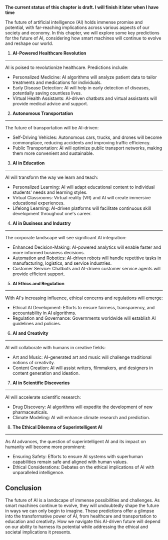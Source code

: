 **The current status of this chapter is draft. I will finish it later when I have time**

The future of artificial intelligence (AI) holds immense promise and potential, with far-reaching implications across various aspects of our society and economy. In this chapter, we will explore some key predictions for the future of AI, considering how smart machines will continue to evolve and reshape our world.

1. **AI-Powered Healthcare Revolution**
---------------------------------------

AI is poised to revolutionize healthcare. Predictions include:

* Personalized Medicine: AI algorithms will analyze patient data to tailor treatments and medications for individuals.
* Early Disease Detection: AI will help in early detection of diseases, potentially saving countless lives.
* Virtual Health Assistants: AI-driven chatbots and virtual assistants will provide medical advice and support.

2. **Autonomous Transportation**
--------------------------------

The future of transportation will be AI-driven:

* Self-Driving Vehicles: Autonomous cars, trucks, and drones will become commonplace, reducing accidents and improving traffic efficiency.
* Public Transportation: AI will optimize public transport networks, making them more convenient and sustainable.

3. **AI in Education**
----------------------

AI will transform the way we learn and teach:

* Personalized Learning: AI will adapt educational content to individual students' needs and learning styles.
* Virtual Classrooms: Virtual reality (VR) and AI will create immersive educational experiences.
* Lifelong Learning: AI-driven platforms will facilitate continuous skill development throughout one's career.

4. **AI in Business and Industry**
----------------------------------

The corporate landscape will see significant AI integration:

* Enhanced Decision-Making: AI-powered analytics will enable faster and more informed business decisions.
* Automation and Robotics: AI-driven robots will handle repetitive tasks in manufacturing, logistics, and service industries.
* Customer Service: Chatbots and AI-driven customer service agents will provide efficient support.

5. **AI Ethics and Regulation**
-------------------------------

With AI's increasing influence, ethical concerns and regulations will emerge:

* Ethical AI Development: Efforts to ensure fairness, transparency, and accountability in AI algorithms.
* Regulation and Governance: Governments worldwide will establish AI guidelines and policies.

6. **AI and Creativity**
------------------------

AI will collaborate with humans in creative fields:

* Art and Music: AI-generated art and music will challenge traditional notions of creativity.
* Content Creation: AI will assist writers, filmmakers, and designers in content generation and ideation.

7. **AI in Scientific Discoveries**
-----------------------------------

AI will accelerate scientific research:

* Drug Discovery: AI algorithms will expedite the development of new pharmaceuticals.
* Climate Modeling: AI will enhance climate research and prediction.

8. **The Ethical Dilemma of Superintelligent AI**
-------------------------------------------------

As AI advances, the question of superintelligent AI and its impact on humanity will become more prominent:

* Ensuring Safety: Efforts to ensure AI systems with superhuman capabilities remain safe and aligned with human values.
* Ethical Considerations: Debates on the ethical implications of AI with unparalleled intelligence.

Conclusion
----------

The future of AI is a landscape of immense possibilities and challenges. As smart machines continue to evolve, they will undoubtedly shape the future in ways we can only begin to imagine. These predictions offer a glimpse into the transformative power of AI, from healthcare and transportation to education and creativity. How we navigate this AI-driven future will depend on our ability to harness its potential while addressing the ethical and societal implications it presents.
